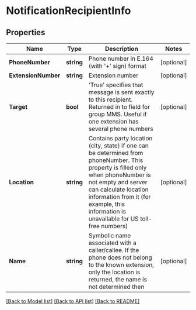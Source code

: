 # NotificationRecipientInfo

## Properties

Name | Type | Description | Notes
------------ | ------------- | ------------- | -------------
**PhoneNumber** | **string** | Phone number in E.164 (with &#39;+&#39; sign) format | [optional] 
**ExtensionNumber** | **string** | Extension number | [optional] 
**Target** | **bool** | &#39;True&#39; specifies that message is sent exactly to this recipient. Returned in to field for group MMS. Useful if one extension has several phone numbers | [optional] 
**Location** | **string** | Contains party location (city, state) if one can be determined from phoneNumber. This property is filled only when phoneNumber is not empty and server can calculate location information from it (for example, this information is unavailable for US toll-free numbers) | [optional] 
**Name** | **string** | Symbolic name associated with a caller/callee. If the phone does not belong to the known extension, only the location is returned, the name is not determined then | [optional] 

[[Back to Model list]](../README.md#documentation-for-models) [[Back to API list]](../README.md#documentation-for-api-endpoints) [[Back to README]](../README.md)


